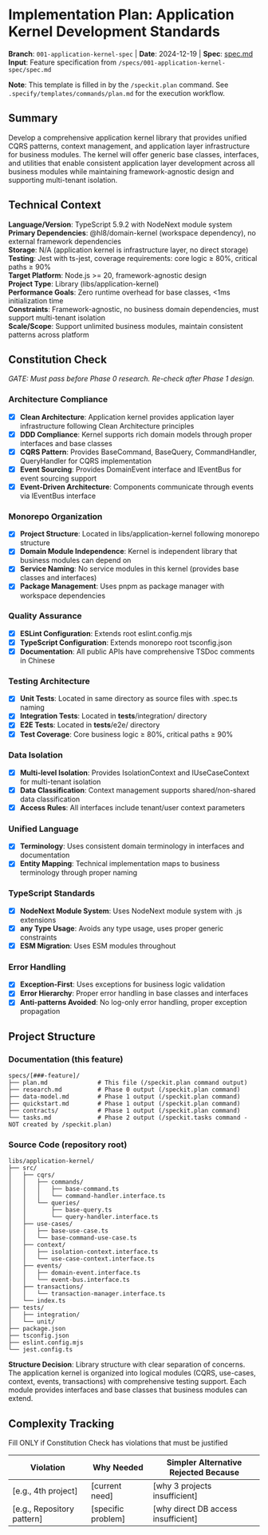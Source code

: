 # Implementation Plan: Application Kernel Development Standards

**Branch**: `001-application-kernel-spec` | **Date**: 2024-12-19 | **Spec**: [spec.md](./spec.md)
**Input**: Feature specification from `/specs/001-application-kernel-spec/spec.md`

**Note**: This template is filled in by the `/speckit.plan` command. See `.specify/templates/commands/plan.md` for the execution workflow.

## Summary

Develop a comprehensive application kernel library that provides unified CQRS patterns, context management, and application layer infrastructure for business modules. The kernel will offer generic base classes, interfaces, and utilities that enable consistent application layer development across all business modules while maintaining framework-agnostic design and supporting multi-tenant isolation.

## Technical Context

**Language/Version**: TypeScript 5.9.2 with NodeNext module system  
**Primary Dependencies**: @hl8/domain-kernel (workspace dependency), no external framework dependencies  
**Storage**: N/A (application kernel is infrastructure layer, no direct storage)  
**Testing**: Jest with ts-jest, coverage requirements: core logic ≥ 80%, critical paths ≥ 90%  
**Target Platform**: Node.js >= 20, framework-agnostic design  
**Project Type**: Library (libs/application-kernel)  
**Performance Goals**: Zero runtime overhead for base classes, <1ms initialization time  
**Constraints**: Framework-agnostic, no business domain dependencies, must support multi-tenant isolation  
**Scale/Scope**: Support unlimited business modules, maintain consistent patterns across platform

## Constitution Check

_GATE: Must pass before Phase 0 research. Re-check after Phase 1 design._

### Architecture Compliance

- [x] **Clean Architecture**: Application kernel provides application layer infrastructure following Clean Architecture principles
- [x] **DDD Compliance**: Kernel supports rich domain models through proper interfaces and base classes
- [x] **CQRS Pattern**: Provides BaseCommand, BaseQuery, CommandHandler, QueryHandler for CQRS implementation
- [x] **Event Sourcing**: Provides DomainEvent interface and IEventBus for event sourcing support
- [x] **Event-Driven Architecture**: Components communicate through events via IEventBus interface

### Monorepo Organization

- [x] **Project Structure**: Located in libs/application-kernel following monorepo structure
- [x] **Domain Module Independence**: Kernel is independent library that business modules can depend on
- [x] **Service Naming**: No service modules in this kernel (provides base classes and interfaces)
- [x] **Package Management**: Uses pnpm as package manager with workspace dependencies

### Quality Assurance

- [x] **ESLint Configuration**: Extends root eslint.config.mjs
- [x] **TypeScript Configuration**: Extends monorepo root tsconfig.json
- [x] **Documentation**: All public APIs have comprehensive TSDoc comments in Chinese

### Testing Architecture

- [x] **Unit Tests**: Located in same directory as source files with .spec.ts naming
- [x] **Integration Tests**: Located in **tests**/integration/ directory
- [x] **E2E Tests**: Located in **tests**/e2e/ directory
- [x] **Test Coverage**: Core business logic ≥ 80%, critical paths ≥ 90%

### Data Isolation

- [x] **Multi-level Isolation**: Provides IsolationContext and IUseCaseContext for multi-tenant isolation
- [x] **Data Classification**: Context management supports shared/non-shared data classification
- [x] **Access Rules**: All interfaces include tenant/user context parameters

### Unified Language

- [x] **Terminology**: Uses consistent domain terminology in interfaces and documentation
- [x] **Entity Mapping**: Technical implementation maps to business terminology through proper naming

### TypeScript Standards

- [x] **NodeNext Module System**: Uses NodeNext module system with .js extensions
- [x] **any Type Usage**: Avoids any type usage, uses proper generic constraints
- [x] **ESM Migration**: Uses ESM modules throughout

### Error Handling

- [x] **Exception-First**: Uses exceptions for business logic validation
- [x] **Error Hierarchy**: Proper error handling in base classes and interfaces
- [x] **Anti-patterns Avoided**: No log-only error handling, proper exception propagation

## Project Structure

### Documentation (this feature)

```text
specs/[###-feature]/
├── plan.md              # This file (/speckit.plan command output)
├── research.md          # Phase 0 output (/speckit.plan command)
├── data-model.md        # Phase 1 output (/speckit.plan command)
├── quickstart.md        # Phase 1 output (/speckit.plan command)
├── contracts/           # Phase 1 output (/speckit.plan command)
└── tasks.md             # Phase 2 output (/speckit.tasks command - NOT created by /speckit.plan)
```

### Source Code (repository root)

```text
libs/application-kernel/
├── src/
│   ├── cqrs/
│   │   ├── commands/
│   │   │   ├── base-command.ts
│   │   │   └── command-handler.interface.ts
│   │   └── queries/
│   │       ├── base-query.ts
│   │       └── query-handler.interface.ts
│   ├── use-cases/
│   │   ├── base-use-case.ts
│   │   └── base-command-use-case.ts
│   ├── context/
│   │   ├── isolation-context.interface.ts
│   │   └── use-case-context.interface.ts
│   ├── events/
│   │   ├── domain-event.interface.ts
│   │   └── event-bus.interface.ts
│   ├── transactions/
│   │   └── transaction-manager.interface.ts
│   └── index.ts
├── tests/
│   ├── integration/
│   └── unit/
├── package.json
├── tsconfig.json
├── eslint.config.mjs
└── jest.config.ts
```

**Structure Decision**: Library structure with clear separation of concerns. The application kernel is organized into logical modules (CQRS, use-cases, context, events, transactions) with comprehensive testing support. Each module provides interfaces and base classes that business modules can extend.

## Complexity Tracking

Fill ONLY if Constitution Check has violations that must be justified

| Violation                  | Why Needed         | Simpler Alternative Rejected Because |
| -------------------------- | ------------------ | ------------------------------------ |
| [e.g., 4th project]        | [current need]     | [why 3 projects insufficient]        |
| [e.g., Repository pattern] | [specific problem] | [why direct DB access insufficient]  |
